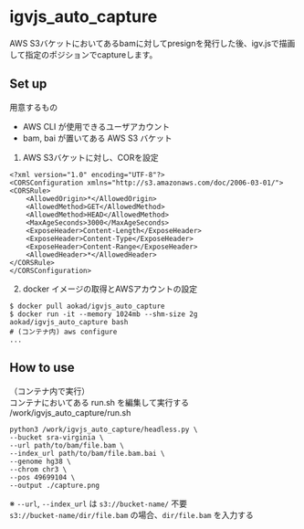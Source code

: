 # igvjs_auto_capture

AWS S3バケットにおいてあるbamに対してpresignを発行した後、igv.jsで描画して指定のポジションでcaptureします。

## Set up

用意するもの
 
 - AWS CLI が使用できるユーザアカウント
 - bam, bai が置いてある AWS S3 バケット

1. AWS S3バケットに対し、CORを設定

```
<?xml version="1.0" encoding="UTF-8"?>
<CORSConfiguration xmlns="http://s3.amazonaws.com/doc/2006-03-01/">
<CORSRule>
    <AllowedOrigin>*</AllowedOrigin>
    <AllowedMethod>GET</AllowedMethod>
    <AllowedMethod>HEAD</AllowedMethod>
    <MaxAgeSeconds>3000</MaxAgeSeconds>
    <ExposeHeader>Content-Length</ExposeHeader>
    <ExposeHeader>Content-Type</ExposeHeader>
    <ExposeHeader>Content-Range</ExposeHeader>
    <AllowedHeader>*</AllowedHeader>
</CORSRule>
</CORSConfiguration>
```

2. docker イメージの取得とAWSアカウントの設定

```
$ docker pull aokad/igvjs_auto_capture
$ docker run -it --memory 1024mb --shm-size 2g aokad/igvjs_auto_capture bash
# (コンテナ内) aws configure
...
```

## How to use

（コンテナ内で実行）  
コンテナにおいてある run.sh を編集して実行する  
/work/igvjs_auto_capture/run.sh
```
python3 /work/igvjs_auto_capture/headless.py \
--bucket sra-virginia \
--url path/to/bam/file.bam \
--index_url path/to/bam/file.bam.bai \
--genome hg38 \
--chrom chr3 \
--pos 49699104 \
--output ./capture.png
```

※ `--url`, `--index_url` は `s3://bucket-name/` 不要  
`s3://bucket-name/dir/file.bam` の場合、`dir/file.bam` を入力する
